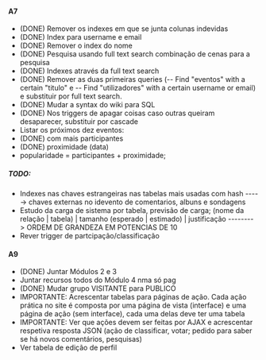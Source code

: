 #### A7 ####


  * (DONE) Remover os indexes em que se junta colunas indevidas
  * (DONE) Index para username e email
  * (DONE) Remover o index do nome
  * (DONE) Pesquisa usando full text search combinação de cenas para a pesquisa
  * (DONE) Indexes através da full text search
  * (DONE) Remover as duas primeiras queries (-- Find "eventos" with a certain "titulo" e -- Find "utilizadores" with a certain username or email) e substituir por full text search.
  * (DONE) Mudar a syntax do wiki para SQL
  * (DONE) Nos triggers de apagar coisas caso outras queiram desaparecer, substituir por cascade
  * Listar os próximos dez eventos:
   * (DONE) com mais participantes
   * (DONE) proximidade (data)
   * popularidade = participantes + proximidade;

##### TODO: #####
  * Indexes nas chaves estrangeiras nas tabelas mais usadas com hash -----> chaves externas no idevento de comentarios, albuns e sondagens
  * Estudo da carga de sistema por tabela, previsão de carga; (nome da relação | tabela) | tamanho (esperado | estimado) | justificação --------> ORDEM DE GRANDEZA EM POTENCIAS DE 10
  * Rever trigger de partcipação/classificação
 

#### A9 ####
  * (DONE) Juntar Módulos 2 e 3
  * Juntar recursos todos do Módulo 4 nma só pag
  * (DONE) Mudar grupo VISITANTE para PUBLICO
  * IMPORTANTE: Acrescentar tabelas para páginas de ação. Cada ação prática no site é composta por uma página de vista (interface) e uma página de ação (sem interface), cada uma delas deve ter uma tabela
  * IMPORTANTE: Ver que ações devem ser feitas por AJAX e acrescentar respetiva resposta JSON (ação de classificar, votar; pedido para saber se há novos comentários, pesquisas)
  * Ver tabela de edição de perfil
